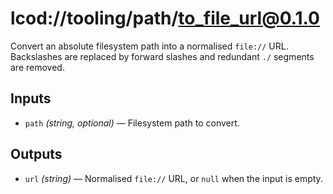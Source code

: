 # lcod://tooling/path/to_file_url@0.1.0

Convert an absolute filesystem path into a normalised `file://` URL. Backslashes
are replaced by forward slashes and redundant `./` segments are removed.

## Inputs

- `path` *(string, optional)* — Filesystem path to convert.

## Outputs

- `url` *(string)* — Normalised `file://` URL, or `null` when the input is
  empty.
